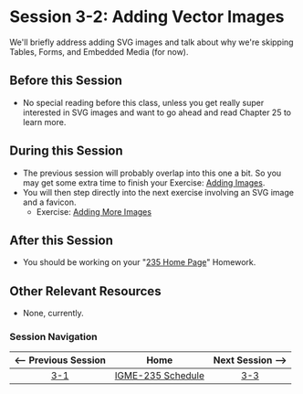 # Session 3-2: Adding Vector Images

We'll briefly address adding SVG images and talk about why we're skipping Tables, Forms, and Embedded Media (for now).

## Before this Session
- No special reading before this class, unless you get really super interested in SVG images and want to go ahead and read Chapter 25 to learn more.

## During this Session
- The previous session will probably overlap into this one a bit.  So you may get some extra time to finish your Exercise: [Adding Images](../exercises/images.md).
- You will then step directly into the next exercise involving an SVG image and a favicon.
    - Exercise: [Adding More Images](../exercises/more-images.md)

## After this Session
- You should be working on your "[235 Home Page](https://github.com/tonethar/IGME-235-Shared/blob/master/hw/homepage.md)" Homework.

## Other Relevant Resources
- None, currently.

### Session Navigation

| <-- Previous Session |               Home                  | Next Session --> |
|:--------------------:|:-----------------------------------:|:----------------:|
|  [3-1](3-1.md)       | [IGME-235 Schedule](../schedule.md) |   [3-3](3-3.md)  |
